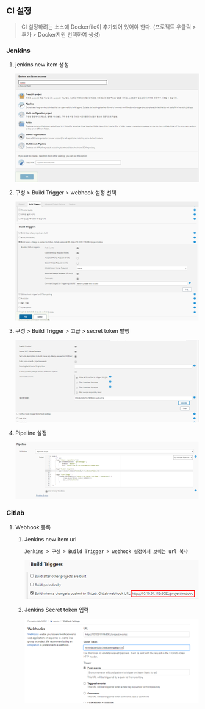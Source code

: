 ## CI 설정
> CI 설정하려는 소스에 Dockerfile이 추가되어 있어야 한다. (프로젝트 우클릭 > 추가 > Docker지원 선택하여 생성)

### Jenkins 
1. jenkins new item 생성
   
   ![](../../wwwroot/img/cicd-2021-01-07-11-18-40.png)
2. 구성 > Build Trigger > webhook 설정 선택
   
    ![](../../wwwroot/img/cicd-2021-01-07-11-19-36.png)
3. 구성 > Build Trigger > 고급 > secret token 발행
   
    ![](../../wwwroot/img/cicd-2021-01-07-11-20-20.png)
4. Pipeline 설정
   
    ![](../../wwwroot/img/cicd-2021-01-07-11-20-51.png)

### Gitlab
1. Webhook 등록
   1. Jenkins new item url      
      ``` 
      Jenkins > 구성 > Build Trigger > webhook 설정에서 보이는 url 복사
      ```
      ![](../../wwwroot/img/cicd-2021-01-07-11-31-52.png)

   2. Jenkins Secret token 입력
   
      ![](../../wwwroot/img/cicd-2021-01-07-11-21-30.png)